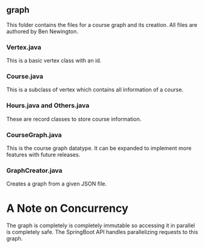 ## graph

This folder contains the files for a course graph and its creation. All files are authored by Ben Newington.

### Vertex.java

This is a basic vertex class with an id.

### Course.java

This is a subclass of vertex which contains all information of a course.

### Hours.java and Others.java

These are record classes to store course information.

### CourseGraph.java

This is the course graph datatype. It can be expanded to implement more features with future releases.

### GraphCreator.java

Creates a graph from a given JSON file.

# A Note on Concurrency

The graph is completely is completely immutable so accessing it in parallel is completely safe. The SpringBoot API handles parallelizing requests to this graph.
